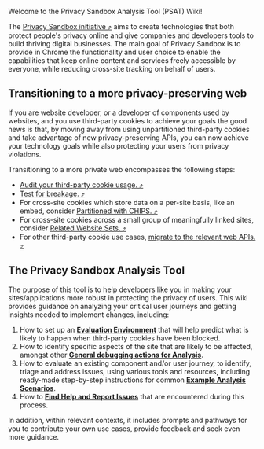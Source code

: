 Welcome to the Privacy Sandbox Analysis Tool (PSAT) Wiki!

The [Privacy Sandbox initiative &#10548;](https://privacysandbox.com/) aims to create technologies that both protect people's privacy online and give companies and developers tools to build thriving digital businesses. The main goal of Privacy Sandbox is to provide in Chrome the functionality and user choice to enable the capabilities that keep online content and services freely accessible by everyone, while reducing cross-site tracking on behalf of users.

## Transitioning to a more privacy-preserving web

If you are website developer, or a developer of components used by websites, and you use third-party cookies to achieve your goals the good news is that, by moving away from using unpartitioned third-party cookies and take advantage of new privacy-preserving APIs, you can now achieve your technology goals while also protecting your users from privacy violations.

Transitioning to a more private web encompasses the following steps:

- [Audit your third-party cookie usage. &#10548;](https://developers.google.com/privacy-sandbox/blog/cookie-countdown-2023oct#audit)
- [Test for breakage. &#10548;](https://developers.google.com/privacy-sandbox/blog/cookie-countdown-2023oct#test)
- For cross-site cookies which store data on a per-site basis, like an embed, consider [Partitioned with CHIPS. &#10548;](https://developers.google.com/privacy-sandbox/blog/cookie-countdown-2023oct#partitioned)
- For cross-site cookies across a small group of meaningfully linked sites, consider [Related Website Sets. &#10548;](https://developers.google.com/privacy-sandbox/blog/cookie-countdown-2023oct#rws)
- For other third-party cookie use cases, [migrate to the relevant web APIs. &#10548;](https://developers.google.com/privacy-sandbox/blog/cookie-countdown-2023oct#migrate)

## The Privacy Sandbox Analysis Tool

The purpose of this tool is to help developers like you in making your sites/applications more robust in protecting the privacy of users. This wiki provides guidance on analyzing your critical user journeys and getting insights needed to implement changes, including:

1. How to set up an [**Evaluation Environment**](https://github.com/GoogleChromeLabs/ps-analysis-tool/wiki/Evaluation-Environment) that will help predict what is likely to happen when third-party cookies have been blocked.
1. How to identify specific aspects of the site that are likely to be affected, amongst other [**General debugging actions for Analysis**](https://github.com/GoogleChromeLabs/ps-analysis-tool/wiki/General-Debugging-Actions).
1. How to evaluate an existing component and/or user journey, to identify, triage and address issues, using various tools and resources, including ready-made step-by-step instructions for common [**Example Analysis Scenarios**](https://github.com/GoogleChromeLabs/ps-analysis-tool/wiki/Example-Analysis-Scenarios).
1. How to [**Find Help and Report Issues**](https://github.com/GoogleChromeLabs/ps-analysis-tool/wiki/Reporting-Issues-and-Learning-More) that are encountered during this process.

In addition, within relevant contexts, it includes prompts and pathways for you to contribute your own use cases, provide feedback and seek even more guidance.

